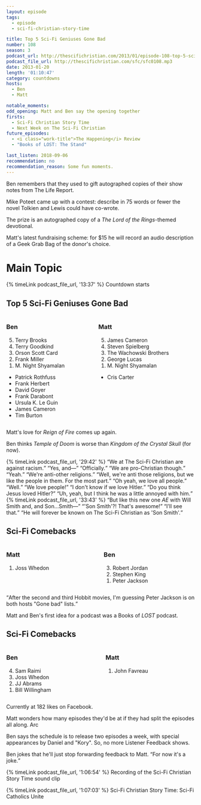 ```yaml
---
layout: episode
tags:
  - episode
  - sci-fi-christian-story-time

title: Top 5 Sci-Fi Geniuses Gone Bad
number: 108
season: 3
podcast_url: http://thescifichristian.com/2013/01/episode-108-top-5-sci-fi-geniuses-gone-bad/
podcast_file_url: http://thescifichristian.com/sfc/sfc0108.mp3
date: 2013-01-20
length: '01:10:47'
category: countdowns
hosts:
  - Ben
  - Matt

notable_moments:
odd_opening: Matt and Ben say the opening together
firsts:
  - Sci-Fi Christian Story Time
  - Next Week on The Sci-Fi Christian
future_episodes:
  - <i class="work-title">The Happening</i> Review
  - "Books of LOST: The Stand"

last_listen: 2018-09-06
recommendation: no
recommendation_reason: Some fun moments. 
---
```


Ben remembers that they used to gift autographed copies of their show notes from The Life Report.

Mike Poteet came up with a contest: describe in 75 words or fewer the novel Tolkien and Lewis could have co-wrote.

The prize is an autographed copy of a <i class="work-title">The Lord of the Rings</i>-themed devotional. 

Matt's latest fundraising scheme: for $15 he will record an audio description of a Geek Grab Bag of the donor's choice. 



# Main Topic
{% timeLink podcast_file_url, '13:37' %} Countdown starts

<div class="top-five">
  <h2 class="has-text-centered">Top 5 Sci-Fi Geniuses Gone Bad</h2>
  <div class="columns">
    <div class="column ben">
      <h3>Ben</h3>
      <ol reversed>
        <li>Terry Brooks
        <li>Terry Goodkind
        <li>Orson Scott Card
        <li>Frank Miller
        <li>M. Night Shyamalan
      </ol>
      <ul class="runner-ups">
        <li>Patrick Rothfuss
        <li>Frank Herbert
        <li>David Goyer
        <li>Frank Darabont
        <li>Ursula K. Le Guin 
        <li>James Cameron
        <li>Tim Burton
      </ul>
    </div>
    <div class="column matt">
      <h3>Matt</h3>
      <ol reversed>
        <li>James Cameron
        <li>Steven Spielberg
        <li>The Wachowski Brothers
        <li>George Lucas
        <li>M. Night Shyamalan 
      </ol>
      <ul class="runner-ups">
        <li>Cris Carter
      </ul>
    </div>
  </div>
</div>

Matt's love for <i class="work-title">Reign of Fire</i> comes up again.

Ben thinks <i class="work-title">Temple of Doom</i> is worse than <i class="work-title">Kingdom of the Crystal Skull</i> (for now).

<div class="quote">
  {% timeLink podcast_file_url, '29:42' %}
  <q class="ben">We at The Sci-Fi Christian are against racism.</q>
  <q class="matt">Yes, and—</q>
  <q class="ben">Officially.</q>
  <q class="matt">We are pro-Christian though.</q>
  <q class="ben">Yeah.</q>
  <q class="matt">We're anti-other religions.</q>
  <q class="ben">Well, we're anti those religions, but we like the people in them. For the most part.</q>
  <q class="matt">Oh yeah, we love all people.</q>
  <q class="ben">Well.</q>
  <q class="matt">We love people!</q>
  <q class="ben">I don't know if we love Hitler.</q>
  <q class="matt">Do you think Jesus loved Hitler?</q>
  <q class="ben">Uh, yeah, but I think he was a little annoyed with him.</q>
</div>

<div class="quote">
  {% timeLink podcast_file_url, '33:43' %}
  <q class="matt">But like this new one <i class="work-title">AE</i> with Will Smith and, and Son…Smith—</q>
  <q class="ben">'Son Smith'?! That's awesome!</q>
  <q class="matt">I'll see that.</q>
  <q class="ben">He will forever be known on The Sci-Fi Christian as 'Son Smith'.</q>
</div>

<div class="top-five">
  <h2 class="has-text-centered">Sci-Fi Comebacks</h2>
  <div class="columns">
    <div class="column matt">
      <h3>Matt</h3>
      <ol reversed>
        <li>Joss Whedon
      </ol>
    </div>
    <div class="column ben">
      <h3>Ben</h3>
      <ol reversed>
        <li>Robert Jordan
        <li>Stephen King
        <li>Peter Jackson
      </ol>
    </div>
  </div>
</div>

<q class="archivist inline">After the second and third Hobbit movies, I'm guessing Peter Jackson is on both hosts "Gone bad" lists.</q>

Matt and Ben's first idea for a podcast was a Books of <i class="work-title">LOST</i> podcast. 

<div class="top-five">
  <h2 class="has-text-centered">Sci-Fi Comebacks</h2>
  <div class="columns">
    <div class="column ben">
      <h3>Ben</h3>
      <ol reversed>
        <li>Sam Raimi
        <li>Joss Whedon
        <li>JJ Abrams
        <li>Bill Willingham
      </ol>
    </div>
    <div class="column matt">
      <h3>Matt</h3>
      <ol reversed>
        <li>John Favreau
      </ol>
    </div>
  </div>
</div>

Currently at 182 likes on Facebook.

Matt wonders how many episodes they'd be at if they had split the episodes all along. Arc

Ben says the schedule is to release two episodes a week, with special appearances by Daniel and "Kory". So, no more Listener Feedback shows.

Ben jokes that he'll just stop forwarding feedback to Matt. <q class="archivist inline">For now it's a joke.</q> 

{% timeLink podcast_file_url, '1:06:54' %} Recording of the Sci-Fi Christian Story Time sound clip

{% timeLink podcast_file_url, '1:07:03' %} Sci-Fi Christian Story Time: Sci-Fi Catholics Unite